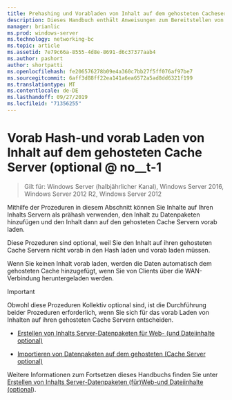 ```yaml
---
title: Prehashing und Vorabladen von Inhalt auf dem gehosteten Cacheserver (optional)
description: Dieses Handbuch enthält Anweisungen zum Bereitstellen von BranchCache im Modus "gehosteter Cache" auf Computern unter Windows Server 2016 und Windows 10.
manager: brianlic
ms.prod: windows-server
ms.technology: networking-bc
ms.topic: article
ms.assetid: 7e79c66a-8555-4d8e-8691-d6c37377aab4
ms.author: pashort
author: shortpatti
ms.openlocfilehash: fe206576278b09e4a360c7bb27f5ff076af97be7
ms.sourcegitcommit: 6aff3d88ff22ea141a6ea6572a5ad8dd6321f199
ms.translationtype: MT
ms.contentlocale: de-DE
ms.lasthandoff: 09/27/2019
ms.locfileid: "71356255"
---
```

# <a name="prehash-and-preload-content-on-the-hosted-cache-server-optional"></a>Vorab Hash-und vorab Laden von Inhalt auf dem gehosteten Cache Server \(optional @ no__t-1

>Gilt für: Windows Server (halbjährlicher Kanal), Windows Server 2016, Windows Server 2012 R2, Windows Server 2012

Mithilfe der Prozeduren in diesem Abschnitt können Sie Inhalte auf Ihren Inhalts Servern als prähash verwenden, den Inhalt zu Datenpaketen hinzufügen und den Inhalt dann auf den gehosteten Cache Servern vorab laden. 

Diese Prozeduren sind optional, weil Sie den Inhalt auf ihren gehosteten Cache Servern nicht vorab in den Hash laden und vorab laden müssen. 

Wenn Sie keinen Inhalt vorab laden, werden die Daten automatisch dem gehosteten Cache hinzugefügt, wenn Sie von Clients über die WAN-Verbindung heruntergeladen werden.

>[!IMPORTANT]
>Obwohl diese Prozeduren Kollektiv optional sind, ist die Durchführung beider Prozeduren erforderlich, wenn Sie sich für das vorab Laden von Inhalten auf ihren gehosteten Cache Servern entscheiden.

- [Erstellen von Inhalts Server-Datenpaketen für Web- &#40;und Dateiinhalte optional&#41;](8-Bc-Data-Packages.md)
  
- [Importieren von Datenpaketen auf dem gehosteten &#40;Cache Server optional&#41;](9-Bc-Import-Data.md)

Weitere Informationen zum Fortsetzen dieses Handbuchs finden Sie unter [Erstellen von Inhalts Server-Datenpaketen &#40;für&#41;Web-und Dateiinhalte (optional](8-Bc-Data-Packages.md)).